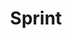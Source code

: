 ---
# This topic lives at
# https://digital.gov/topics/sprint

slug: "sprint"

# Topic Title
title: "Sprint"

# description — keep it short and clear
summary: ""


# Weight
weight: 1

# For more information on managing topics,
# see https://github.com/GSA/digitalgov.gov/wiki
---